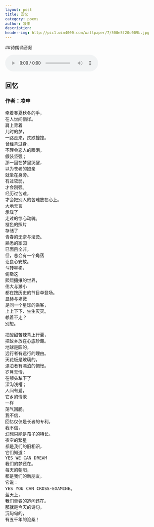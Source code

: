 ```yaml
---
layout: post
title: 回忆
category: poems
author: 凌申
description: 
header-img: http://pic1.win4000.com/wallpaper/7/500e5f20d009b.jpg
---
```


##诗朗诵音频

<audio controls="controls">
   <source src="{{site.www-data-url}}/audio/sun-poem.mp3" type="audio/mpeg">
 Your browser does not support the audio element.
</audio>


## 回忆

### 作者：凌申

<pre>
牵着春夏秋冬的手，
在人世间徜徉。
肩上背着
儿时的梦，
一路走来，跌跌撞撞。
曾经背过身，
不理会恋人的眼泪，
假装坚强；
那一回在梦里哭醒，
以为苍老的娘亲
就坐在身旁。 
有过软弱，
才会刚强。
经历过苦难，
才会把别人的苦难放在心上。
大地无言
承载了
走过的惊心动魄。
褪色的照片
存储了
青春的无奈与滚烫。
熟悉的家园
已面目全非，
但，总会有一个角落
让良心安放。
斗转星移，
俯瞰这
熙熙攘攘的世界，
伟大与渺小
都在按历史的节目单登场。
显赫与卑微
是同一个星球的乘客，
上上下下、生生灭灭。
赖着不走？
别想。
    
把酸甜苦辣背上行囊，
把故乡放在心底珍藏。
地球是圆的，
远行者有远行的理由。
天花板是玻璃的，
漂泊者有漂泊的惆怅。
岁月无情，
在额头犁下了
深沟浅槽；
人间有爱，
它乡的情歌
一样
荡气回肠。
我不信，
回忆仅仅是长者的专利。
我不信，
幻想只能是孩子的特长。
夜空的繁星
都是我们的旧相识，
它们知道：
YES WE CAN DREAM
我们的梦还在。
每天的朝阳，
都是我们的新朋友，
它说：
YES YOU CAN CROSS-EXAMINE。
蓝天上，
我们青春的追问还在。
那就是今天的诗句，
沉甸甸的，
有五千年的沧桑！
</pre>
